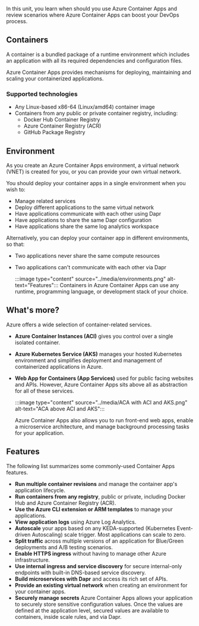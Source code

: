 In this unit, you learn when should you use Azure Container Apps and review scenarios where Azure Container Apps can boost your DevOps process.

## Containers

A container is a bundled package of a runtime environment which includes an application with all its required dependencies and configuration files.

Azure Container Apps provides mechanisms for deploying, maintaining and scaling your containerized applications.

### Supported technologies

- Any Linux-based x86-64 (Linux/amd64) container image
- Containers from any public or private container registry, including:
  - Docker Hub Container Registry
  - Azure Container Registry (ACR)
  - GitHub Package Registry

## Environment

As you create an Azure Container Apps environment, a virtual network (VNET) is created for you, or you can provide your own virtual network.

You should deploy your container apps in a single environment when you wish to:

- Manage related services
- Deploy different applications to the same virtual network
- Have applications communicate with each other using Dapr
- Have applications to share the same Dapr configuration
- Have applications share the same log analytics workspace

Alternatively, you can deploy your container app in different environments, so that:

- Two applications never share the same compute resources
- Two applications can't communicate with each other via Dapr

  :::image type="content" source="../media/environments.png" alt-text="Features":::
  Containers in Azure Container Apps can use any runtime, programming language, or development stack of your choice.

## What's more?

Azure offers a wide selection of container-related services.

- **Azure Container Instances (ACI)** gives you control over a single isolated container.
- **Azure Kubernetes Service (AKS)** manages your hosted Kubernetes environment and simplifies deployment and management of containerized applications in Azure.
- **Web App for Containers (App Services)** used for public facing websites and APIs.
  However, Azure Container Apps sits above all as abstraction for all of these services.

  :::image type="content" source="../media/ACA with ACI and AKS.png" alt-text="ACA above ACI and AKS":::

  Azure Container Apps also allows you to run front-end web apps, enable a microservice architecture, and manage background processing tasks for your application.

## Features

The following list summarizes some commonly-used Container Apps features.

- **Run multiple container revisions** and manage the container app's application lifecycle.
- **Run containers from any registry**, public or private, including Docker Hub and Azure Container Registry (ACR).
- **Use the Azure CLI extension or ARM templates** to manage your applications.
- **View application logs** using Azure Log Analytics.
- **Autoscale** your apps based on any KEDA-supported (Kubernetes Event-driven Autoscaling) scale trigger. Most applications can scale to zero.
- **Split traffic** across multiple versions of an application for Blue/Green deployments and A/B testing scenarios.
- **Enable HTTPS ingress** without having to manage other Azure infrastructure.
- **Use internal ingress and service discovery** for secure internal-only endpoints with built-in DNS-based service discovery.
- **Build microservices with Dapr** and access its rich set of APIs.
- **Provide an existing virtual network** when creating an environment for your container apps.
- **Securely manage secrets** Azure Container Apps allows your application to securely store sensitive configuration values. Once the values are defined at the application level, secured values are available to containers, inside scale rules, and via Dapr.
